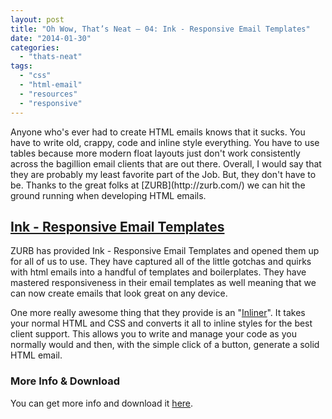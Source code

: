 ```yaml
---
layout: post
title: "Oh Wow, That’s Neat – 04: Ink - Responsive Email Templates"
date: "2014-01-30"
categories: 
  - "thats-neat"
tags: 
  - "css"
  - "html-email"
  - "resources"
  - "responsive"
---
```


<p class="intro"><span class="dropcap">A</span>nyone who's ever had to create HTML emails knows that it sucks. You have to write old, crappy, code and inline style everything. You have to use tables because more modern float layouts just don't work consistently across the bagillion email clients that are out there. Overall, I would say that they are probably my least favorite part of the Job. But, they don't have to be. Thanks to the great folks at [ZURB](http://zurb.com/) we can hit the ground running when developing HTML emails.</p>

## [Ink - Responsive Email Templates](http://zurb.com/ink/)

ZURB has provided Ink - Responsive Email Templates and opened them up for all of us to use. They have captured all of the little gotchas and quirks with html emails into a handful of templates and boilerplates. They have mastered responsiveness in their email templates as well meaning that we can now create emails that look great on any device.

One more really awesome thing that they provide is an "[Inliner](http://zurb.com/ink/inliner.php)". It takes your normal HTML and CSS and converts it all to inline styles for the best client support. This allows you to write and manage your code as you normally would and then, with the simple click of a button, generate a solid HTML email.

### More Info & Download

You can get more info and download it [here](http://zurb.com/ink/).
